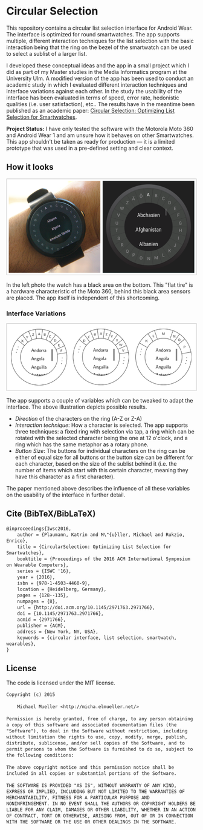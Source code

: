 # Circular Selection

This repository contains a circular list selection interface for Android
Wear. The interface is optimized for round smartwatches. The app supports 
multiple, different interaction techniques for the list selection with the 
basic interaction being that the ring on the bezel of the smartwatch can
be used to select a sublist of a larger list.

I developed these conceptual ideas and the app in a small project which I did as 
part of my Master studies in the Media Informatics program at the University Ulm.
A modified version of the app has been used to conduct an academic study in which 
I evaluated different interaction techniques and interface variations against each 
other. In the study the usability of the interface has been evaluated in terms of 
speed, error rate, hedonistic qualities (i.e. user satisfaction), etc..
The results have in the meantime been published as an academic paper: 
[Circular Selection: Optimizing List Selection for Smartwatches](http://dl.acm.org/citation.cfm?id=2971766).

**Project Status:**
I have only tested the software with the Motorola Moto 360 and Android Wear 1
and am unsure how it behaves on other Smartwatches. This app shouldn't be 
taken as ready for production — it is a limited prototype that was 
used in a pre-defined setting and clear context.


## How it looks

![Circular Selection](https://github.com/cmichi/circular-selection/raw/master/images/circular-selection.png)

In the left photo the watch has a black area on the bottom. This "flat tire" is a hardware 
characteristic of the Moto 360, behind this black area sensors are placed. The app 
itself is independent of this shortcoming.

### Interface Variations

![Circular Selection](https://github.com/cmichi/circular-selection/raw/master/images/sketches.png)

The app supports a couple of variables which can be tweaked to adapt the
interface. The above illustration depicts possible results.

 * *Direction* of the characters on the ring (A-Z or Z-A)
 * *Interaction technique*: How a character is selected. The app supports three
   techniques: a fixed ring with selection via tap, a ring which can be rotated
   with the selected character being the one at 12 o'clock, and a ring
   which has the same metaphor as a rotary phone.
 * *Button Size*: The buttons for individual characters on the ring can be
   either of equal size for all buttons or the button size can be different
   for each character, based on the size of the sublist behind it (i.e.
   the number of items which start with this certain character, meaning
   they have this character as a first character).

The paper mentioned above describes the influence of all these variables on the usability 
of the interface in further detail.


## Cite (BibTeX/BibLaTeX)

	@inproceedings{Iwsc2016,
		author = {Plaumann, Katrin and M\"{u}ller, Michael and Rukzio, Enrico},
		title = {CircularSelection: Optimizing List Selection for Smartwatches},
		booktitle = {Proceedings of the 2016 ACM International Symposium on Wearable Computers},
		series = {ISWC '16},
		year = {2016},
		isbn = {978-1-4503-4460-9},
		location = {Heidelberg, Germany},
		pages = {128--135},
		numpages = {8},
		url = {http://doi.acm.org/10.1145/2971763.2971766},
		doi = {10.1145/2971763.2971766},
		acmid = {2971766},
		publisher = {ACM},
		address = {New York, NY, USA},
		keywords = {circular interface, list selection, smartwatch, wearables},
	}


## License

The code is licensed under the MIT license.

	Copyright (c) 2015

		Michael Mueller <http://micha.elmueller.net/>

	Permission is hereby granted, free of charge, to any person obtaining
	a copy of this software and associated documentation files (the
	"Software"), to deal in the Software without restriction, including
	without limitation the rights to use, copy, modify, merge, publish,
	distribute, sublicense, and/or sell copies of the Software, and to
	permit persons to whom the Software is furnished to do so, subject to
	the following conditions:

	The above copyright notice and this permission notice shall be
	included in all copies or substantial portions of the Software.

	THE SOFTWARE IS PROVIDED "AS IS", WITHOUT WARRANTY OF ANY KIND,
	EXPRESS OR IMPLIED, INCLUDING BUT NOT LIMITED TO THE WARRANTIES OF
	MERCHANTABILITY, FITNESS FOR A PARTICULAR PURPOSE AND
	NONINFRINGEMENT. IN NO EVENT SHALL THE AUTHORS OR COPYRIGHT HOLDERS BE
	LIABLE FOR ANY CLAIM, DAMAGES OR OTHER LIABILITY, WHETHER IN AN ACTION
	OF CONTRACT, TORT OR OTHERWISE, ARISING FROM, OUT OF OR IN CONNECTION
	WITH THE SOFTWARE OR THE USE OR OTHER DEALINGS IN THE SOFTWARE.
